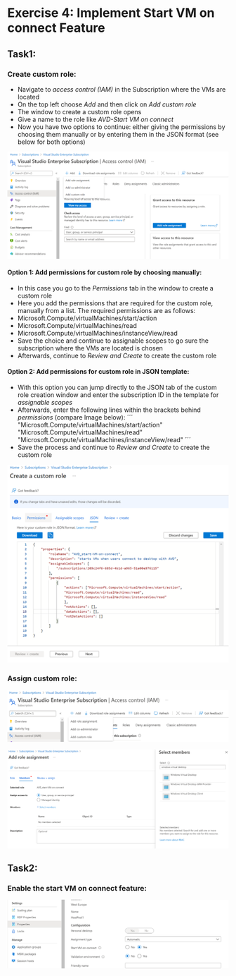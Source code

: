 # Exercise 4: Implement Start VM on connect Feature

## Task1:

### Create custom role:

- Navigate to *access control (IAM)* in the Subscription where the VMs are located
- On the top left choose *Add* and then click on *Add custom role* 
- The window to create a custom role opens
- Give a name to the role like *AVD-Start VM on connect*
- Now you have two options to continue: either giving the permissions by choosing them manually or by entering them in the JSON format (see below for both options)

![Create Custom Role](../Images/04-custom_role_1.png)

#### Option 1: Add permissions for custom role by choosing manually:

-	In this case you go to the *Permissions* tab in the window to create a custom role
-	Here you add the permissions that are required for the custom role, manually from a list. The required permissions are as follows: 
  - Microsoft.Compute/virtualMachines/start/action
  - Microsoft.Compute/virtualMachines/read
  - Microsoft.Compute/virtualMachines/instanceView/read
-	Save the choice and continue to assignable scopes to go sure the subscription where the VMs are located is chosen
-	Afterwards, continue to *Review and Create* to create the custom role

#### Option 2: Add permissions for custom role in JSON template:

-	With this option you can jump directly to the JSON tab of the custom role creation window and enter the subscription ID in the template for *assignable scopes* 
-	Afterwards, enter the following lines within the brackets behind *permissions* (compare Image below): 
´´´
"Microsoft.Compute/virtualMachines/start/action"
"Microsoft.Compute/virtualMachines/read"
"Microsoft.Compute/virtualMachines/instanceView/read"
´´´
-	Save the process and continue to *Review and Create* to create the custom role

![Create Custom Role](../Images/04-custom_role_2.png)

### Assign custom role:

![Assign Custom Role](../Images/04-custom_role_3.png)

![Assign Custom Role](../Images/04-custom_role_4.png)
 
## Task2:

### Enable the start VM on connect feature: 

![Start VM on connect feature](../Images/04-enable_feature_1.png)


